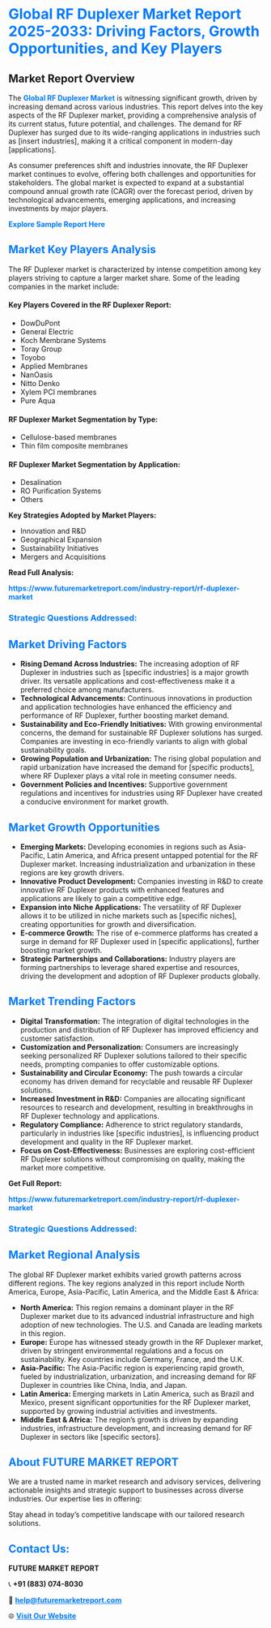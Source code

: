 <h1 style="color: #007BFF;">Global RF Duplexer Market Report 2025-2033: Driving Factors, Growth Opportunities, and Key Players</h1>

<section id="overview">
<h2>Market Report Overview</h2>
<p>The <a href="https://www.futuremarketreport.com/industry-report/rf-duplexer-market" style="color: #007BFF; text-decoration: none;"><strong>Global RF Duplexer Market</strong></a> is witnessing significant growth, driven by increasing demand across various industries. This report delves into the key aspects of the RF Duplexer market, providing a comprehensive analysis of its current status, future potential, and challenges. The demand for RF Duplexer has surged due to its wide-ranging applications in industries such as [insert industries], making it a critical component in modern-day [applications].</p>
<p>As consumer preferences shift and industries innovate, the RF Duplexer market continues to evolve, offering both challenges and opportunities for stakeholders. The global market is expected to expand at a substantial compound annual growth rate (CAGR) over the forecast period, driven by technological advancements, emerging applications, and increasing investments by major players.</p>
</section>

<section id="overview">
<p><a href="https://www.futuremarketreport.com/request-sample/reportId=32227" style="color: #007BFF; text-decoration: none;"><strong>Explore Sample Report Here</strong></a></p>
</section>

<section id="key-players">
<h2 style="color: #007BFF;">Market Key Players Analysis</h2>
<p>The RF Duplexer market is characterized by intense competition among key players striving to capture a larger market share. Some of the leading companies in the market include:</p>
<h4>Key Players Covered in the RF Duplexer Report:</h4>
<ul><li>DowDuPont</li><li>General Electric</li><li>Koch Membrane Systems</li><li>Toray Group</li><li>Toyobo</li><li>Applied Membranes</li><li>NanOasis</li><li>Nitto Denko</li><li>Xylem PCI membranes</li><li>Pure Aqua</li></ul>
<h4>RF Duplexer Market Segmentation by Type:</h4>
<ul><li>Cellulose-based membranes</li><li>Thin film composite membranes</li></ul>

<h4>RF Duplexer Market Segmentation by Application:</h4>
<ul><li>Desalination</li><li>RO Purification Systems</li><li>Others</li></ul>
<p><strong>Key Strategies Adopted by Market Players:</strong></p>
<ul>
<li>Innovation and R&D</li>
<li>Geographical Expansion</li>
<li>Sustainability Initiatives</li>
<li>Mergers and Acquisitions</li>
</ul>
</section>

<section>
<p><strong>Read Full Analysis: </strong></p><a href="https://www.futuremarketreport.com/industry-report/rf-duplexer-market" style="color: #007BFF; text-decoration: none;"><strong>https://www.futuremarketreport.com/industry-report/rf-duplexer-market</strong></a>
<h3 style="color: #007BFF;">Strategic Questions Addressed:</h3>
</section>

<section id="driving-factors">
<h2 style="color: #007BFF;">Market Driving Factors</h2>
<ul>
<li><strong>Rising Demand Across Industries:</strong> The increasing adoption of RF Duplexer in industries such as [specific industries] is a major growth driver. Its versatile applications and cost-effectiveness make it a preferred choice among manufacturers.</li>
<li><strong>Technological Advancements:</strong> Continuous innovations in production and application technologies have enhanced the efficiency and performance of RF Duplexer, further boosting market demand.</li>
<li><strong>Sustainability and Eco-Friendly Initiatives:</strong> With growing environmental concerns, the demand for sustainable RF Duplexer solutions has surged. Companies are investing in eco-friendly variants to align with global sustainability goals.</li>
<li><strong>Growing Population and Urbanization:</strong> The rising global population and rapid urbanization have increased the demand for [specific products], where RF Duplexer plays a vital role in meeting consumer needs.</li>
<li><strong>Government Policies and Incentives:</strong> Supportive government regulations and incentives for industries using RF Duplexer have created a conducive environment for market growth.</li>
</ul>
</section>

<section id="growth-opportunities">
<h2 style="color: #007BFF;">Market Growth Opportunities</h2>
<ul>
<li><strong>Emerging Markets:</strong> Developing economies in regions such as Asia-Pacific, Latin America, and Africa present untapped potential for the RF Duplexer market. Increasing industrialization and urbanization in these regions are key growth drivers.</li>
<li><strong>Innovative Product Development:</strong> Companies investing in R&D to create innovative RF Duplexer products with enhanced features and applications are likely to gain a competitive edge.</li>
<li><strong>Expansion into Niche Applications:</strong> The versatility of RF Duplexer allows it to be utilized in niche markets such as [specific niches], creating opportunities for growth and diversification.</li>
<li><strong>E-commerce Growth:</strong> The rise of e-commerce platforms has created a surge in demand for RF Duplexer used in [specific applications], further boosting market growth.</li>
<li><strong>Strategic Partnerships and Collaborations:</strong> Industry players are forming partnerships to leverage shared expertise and resources, driving the development and adoption of RF Duplexer products globally.</li>
</ul>
</section>

<section id="trending-factors">
<h2 style="color: #007BFF;">Market Trending Factors</h2>
<ul>
<li><strong>Digital Transformation:</strong> The integration of digital technologies in the production and distribution of RF Duplexer has improved efficiency and customer satisfaction.</li>
<li><strong>Customization and Personalization:</strong> Consumers are increasingly seeking personalized RF Duplexer solutions tailored to their specific needs, prompting companies to offer customizable options.</li>
<li><strong>Sustainability and Circular Economy:</strong> The push towards a circular economy has driven demand for recyclable and reusable RF Duplexer solutions.</li>
<li><strong>Increased Investment in R&D:</strong> Companies are allocating significant resources to research and development, resulting in breakthroughs in RF Duplexer technology and applications.</li>
<li><strong>Regulatory Compliance:</strong> Adherence to strict regulatory standards, particularly in industries like [specific industries], is influencing product development and quality in the RF Duplexer market.</li>
<li><strong>Focus on Cost-Effectiveness:</strong> Businesses are exploring cost-efficient RF Duplexer solutions without compromising on quality, making the market more competitive.</li>
</ul>
</section>

<section>
<p><strong>Get Full Report: </strong></p><a href="https://www.futuremarketreport.com/industry-report/rf-duplexer-market" style="color: #007BFF; text-decoration: none;"><strong>https://www.futuremarketreport.com/industry-report/rf-duplexer-market</strong></a>
<h3 style="color: #007BFF;">Strategic Questions Addressed:</h3>
</section>


<section id="regional-analysis">
<h2 style="color: #007BFF;">Market Regional Analysis</h2>
<p>The global RF Duplexer market exhibits varied growth patterns across different regions. The key regions analyzed in this report include North America, Europe, Asia-Pacific, Latin America, and the Middle East & Africa:</p>
<ul>
<li><strong>North America:</strong> This region remains a dominant player in the RF Duplexer market due to its advanced industrial infrastructure and high adoption of new technologies. The U.S. and Canada are leading markets in this region.</li>
<li><strong>Europe:</strong> Europe has witnessed steady growth in the RF Duplexer market, driven by stringent environmental regulations and a focus on sustainability. Key countries include Germany, France, and the U.K.</li>
<li><strong>Asia-Pacific:</strong> The Asia-Pacific region is experiencing rapid growth, fueled by industrialization, urbanization, and increasing demand for RF Duplexer in countries like China, India, and Japan.</li>
<li><strong>Latin America:</strong> Emerging markets in Latin America, such as Brazil and Mexico, present significant opportunities for the RF Duplexer market, supported by growing industrial activities and investments.</li>
<li><strong>Middle East & Africa:</strong> The region’s growth is driven by expanding industries, infrastructure development, and increasing demand for RF Duplexer in sectors like [specific sectors].</li>
</ul>
</section>

<footer>
<h2 style="color: #007BFF;">About FUTURE MARKET REPORT</h2>
<p>We are a trusted name in market research and advisory services, delivering actionable insights and strategic support to businesses across diverse industries. Our expertise lies in offering:</p>

<p>Stay ahead in today’s competitive landscape with our tailored research solutions.</p>

<h2 style="color: #007BFF;">Contact Us:</h2>
<p><strong>FUTURE MARKET REPORT</strong></p>
<p>📞 <strong>+91 (883) 074-8030</strong></p>
<p>📧 <strong><a href="mailto:help@futuremarketreport.com" style="color: #007BFF;">help@futuremarketreport.com</a></strong></p>
<p>🌐 <strong><a href="https://www.futuremarketreport.com/" style="color: #007BFF;">Visit Our Website</a></strong></p>
</footer>